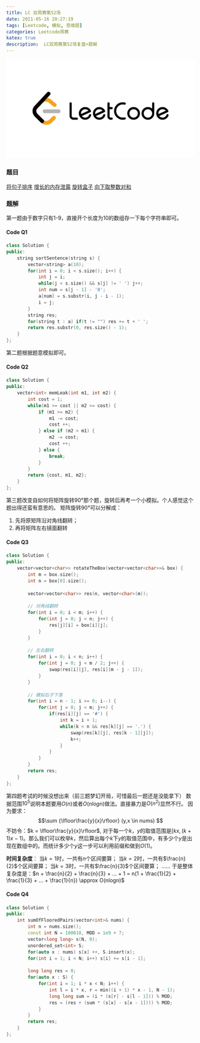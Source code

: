 ```yaml
---
title: LC 双周赛第52场
date: 2021-05-16 20:27:19
tags: [Leetcode, 模拟, 思维题]
categories: Leetcode周赛
katex: true
description:  LC双周赛第52场复盘+题解
---
```


![LC](/images/Leetcode.jpg)

<!--more-->

###  **题目**
[将句子排序](https://leetcode-cn.com/problems/sorting-the-sentence/)
[增长的内存泄露](https://leetcode-cn.com/problems/incremental-memory-leak/)
[旋转盒子](https://leetcode-cn.com/problems/rotating-the-box/)
[向下取整数对和](https://leetcode-cn.com/problems/sum-of-floored-pairs/)

### **题解**

第一题由于数字只有1-9，直接开个长度为10的数组存一下每个字符串即可。
#### **Code Q1**
```cpp
class Solution {
public:
    string sortSentence(string s) {
        vector<string> a(10);
        for(int i = 0; i < s.size(); i++) {
            int j = i;
            while(j < s.size() && s[j] != ' ') j++;
            int num = s[j - 1] - '0';
            a[num] = s.substr(i, j - i - 1);
            i = j;
        }
        string res;
        for(string t : a) if(t != "") res += t + ' ';
        return res.substr(0, res.size() - 1);
    }
};
```
第二题根据题意模拟即可。
#### **Code Q2**
```cpp
class Solution {
public:
    vector<int> memLeak(int m1, int m2) {
        int cost = 1;
        while(m1 >= cost || m2 >= cost) {
            if (m1 >= m2) {
                m1 -= cost;
                cost ++;
            } else if (m2 > m1) {
                m2 -= cost;
                cost ++;
            } else {
                break;
            }
        }
        return {cost, m1, m2};
    }
};
```

第三题改变自如何将矩阵旋转90°那个题，旋转后再考一个小模拟。个人感觉这个题出得还蛮有意思的。
矩阵旋转90°可以分解成：
1. 先将原矩阵沿对角线翻转；
2. 再将矩阵左右镜面翻转

#### **Code Q3**
```cpp
class Solution {
public:
    vector<vector<char>> rotateTheBox(vector<vector<char>>& box) {
        int m = box.size();
        int n = box[0].size();
        
        vector<vector<char>> res(n, vector<char>(m));
        
        // 对角线翻转
        for(int i = 0; i < m; i++) {
            for(int j = 0; j < n; j++) {
                res[j][i] = box[i][j];
            }
        }
        
        // 左右翻转
        for(int i = 0; i < n; i++) {
            for(int j = 0; j < m / 2; j++) {
                swap(res[i][j], res[i][m - j - 1]);
            }
        }
        
        // 模拟石子下落
        for(int i = n - 1; i >= 0; i--) {
            for(int j = 0; j < m; j++) {
                if(res[i][j] == '#') {
                    int k = i + 1;
                    while(k < n && res[k][j] == '.') {
                        swap(res[k][j], res[k - 1][j]);
                        k++;
                    }
                }
            }
        }
        return res;
    }
};
```

第四题考试的时候没想出来（前三题梦幻开局，可惜最后一题还是没能拿下）
数据范围$10^5$说明本题要用$O(n)$或者$O(nlogn)$做法。直接暴力是$O(n^2)$显然不行。
因为要求：
$$\sum {\lfloor\frac{y}{x}\rfloor}  (y,x \in nums) $$
不妨令：$k = \lfloor\frac{y}{x}\rfloor$, 对于每一个$k$，$y$的取值范围是$[kx, (k + 1)x - 1)$。那么我们可以枚举$k$，然后算出每个$k$下$y$的取值范围中，有多少个$y$是出现在数组中的。而统计多少个$y$这一步可以利用前缀和做到$O(1)$。

**时间复杂度**：
当$k = 1$时，一共有$n$个区间要算；
当$k = 2$时，一共有$\frac{n}{2}$个区间要算；
当$k = 3$时，一共有$\frac{n}{3}$个区间要算；
......
于是整体复杂度是：$n + \frac{n}{2} + \frac{n}{3} + ... + 1 = n(1 + \frac{1}{2} + \frac{1}{3} + ... + \frac{1}{n}) \approx O(nlogn)$

#### **Code Q4**
```cpp
class Solution {
public:
    int sumOfFlooredPairs(vector<int>& nums) {
        int n = nums.size();
        const int N = 100010, MOD = 1e9 + 7;
        vector<long long> s(N, 0);
        unordered_set<int> S;
        for(auto x : nums) s[x] ++, S.insert(x);
        for(int i = 1; i < N; i++) s[i] += s[i - 1];

        long long res = 0;
        for(auto x : S) {
            for(int i = 1; i * x < N; i++) {
                int l = i * x, r = min((i + 1) * x - 1, N - 1);
                long long sum = (i * (s[r] - s[l - 1])) % MOD;
                res = (res + (sum * (s[x] - s[x - 1]))) % MOD;
            }
        }
        return res;
    }
};
```